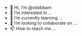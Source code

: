 - 👋 Hi, I’m @vdxbbam
- 👀 I’m interested in ...
- 🌱 I’m currently learning ...
- 💞️ I’m looking to collaborate on ...
- 📫 How to reach me ...

<!---
vdxbbam/vdxbbam is a ✨ special ✨ repository because its `README.md` (this file) appears on your GitHub profile.
You can click the Preview link to take a look at your changes.
--->

